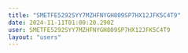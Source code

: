 ```yaml
---
title: "SMETFE5292SYY7MZHFNYGH809SP7HX12JFK5C4T9"
date: 2024-11-11T01:00:20.290Z
user: SMETFE5292SYY7MZHFNYGH809SP7HX12JFK5C4T9
layout: "users"
---
```

    